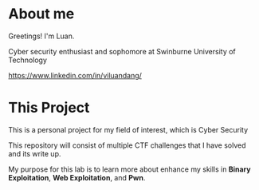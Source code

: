 # About me

Greetings! I'm Luan.

Cyber security enthusiast and sophomore at Swinburne University of Technology

https://www.linkedin.com/in/viluandang/

# This Project

This is a personal project for my field of interest, which is Cyber Security

This repository will consist of multiple CTF challenges that I have solved and its write up.

My purpose for this lab is to learn more about enhance my skills in **Binary Exploitation**, **Web Exploitation**, and **Pwn**.

